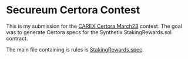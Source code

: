 # Secureum Certora Contest

This is my submission for the [CAREX Certora March23](https://discord.com/channels/814328279468474419/1080347757904150579) contest. The goal was to generate Certora specs for the Synthetix StakingRewards.sol contract.

The main file containing is rules is [StakingRewards.spec](https://github.com/romeroadrian/secureum-certora-contest/blob/master/spec/StakingRewards.spec).
